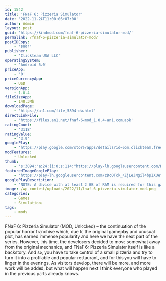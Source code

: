 ```yaml
---
id: 1542
title: 'FNaF 6: Pizzeria Simulator'
date: '2022-11-24T11:00:06+07:00'
author: Admin
layout: post
guid: 'https://kindmod.com/fnaf-6-pizzeria-simulator-mod/'
permalink: /fnaf-6-pizzeria-simulator-mod/
postIDCopy:
    - '5894'
publisher:
    - 'Clickteam USA LLC'
operatingSystem:
    - 'Android 5.0'
priceApp:
    - '0'
priceCurrencyApp:
    - USD
versionApp:
    - 1.0.4
fileSizeApp:
    - 148.3Mb
downloadPage:
    - 'https://an1.com/file_5894-dw.html'
directLinkFile:
    - 'https://files.an1.net/fnaf-6-mod_1.0.4-an1.com.apk'
ratingCount:
    - '3118'
ratingValue:
    - '3.9'
googlePlay:
    - 'https://play.google.com/store/apps/details?id=com.clickteam.freddyfazbearspizzeriasimulator'
modFeatures:
    - Unlocked
thumb:
    - 's:3094:"a:24:{i:0;s:114:"https://play-lh.googleusercontent.com/KWhSOeAA3hBymdLJ3IDPbAugyyjEiIDnCbJNSdvZifIv23U-jMrOtXc65-vONdB_kg=w526-h296";i:1;s:115:"https://play-lh.googleusercontent.com/cWq85vC4icF5qaqxwTteGStWDHClHUfKTqCpDKh-Ndt5P_vw77A6BUUng4fK5kmh8IY=w526-h296";i:2;s:115:"https://play-lh.googleusercontent.com/MM9ju0_fLXQ7S8QrzHfUhHhoHAzzfdgey5cos9JmDfZEee1FkU-PqpNq_kApBQ2RtSE=w526-h296";i:3;s:115:"https://play-lh.googleusercontent.com/yTCtVyQk5Atracw53HUS0Gx4nUAZFHiy2JpGKE8sGNA7eQB06aAgAsAnM8RjyluX5Pc=w526-h296";i:4;s:114:"https://play-lh.googleusercontent.com/JDQhtixSOTCOMn1-j5WsYaSOGbJWNgFlHnidWyCKpnT6rVfj9q6bvMJhaEleva8SQQ=w526-h296";i:5;s:116:"https://play-lh.googleusercontent.com/OZADWZ5PZsfTmyDRBbUljuDrp5q2Os1spbtlOMP8zK0K-6Ml1bF0R_JHcAmPnYKtDWMC=w526-h296";i:6;s:115:"https://play-lh.googleusercontent.com/yESedYUvwFepF53WGTBl4TEAZdsbD_xx0lZ4ZTCcbjnq6rLQq4BJhIZ5s5o2sKp2Ezo=w526-h296";i:7;s:116:"https://play-lh.googleusercontent.com/uoORJZJv9S6XSoyIHNj7DJ5IxTiW0S6-7lTXX6cYgsnRHo2vyDWHeHm4asMV0iAIYAJc=w526-h296";i:8;s:116:"https://play-lh.googleusercontent.com/5xyzZ4Fa4_watBg2JN3u6_DhVpQRJaRahZJM12kZ6u8iUdG_GyM2iYaXw0RJI4vr-7LE=w526-h296";i:9;s:115:"https://play-lh.googleusercontent.com/5wYqtVAIrNgJx1GMrlFfOSLgzj-aBiTyv-DK3GxxQhiiZPmuWUW8i4c-tWLj6oxnKw4=w526-h296";i:10;s:115:"https://play-lh.googleusercontent.com/osl5fLQmwdVZkTXBhRQU0w30c-o4FMgx9gc5ig39oS-PeKb_n3Fi7lLL8qZjvp3F0Zo=w526-h296";i:11;s:114:"https://play-lh.googleusercontent.com/nAccxGWO0BM4WVWLibUl_zl5NLGfRggtdGXKkVMtjAqxoP7eJd1fP1GEljBEA1R33w=w526-h296";i:12;s:114:"https://play-lh.googleusercontent.com/WpZOLpT7_fmiMip1JL45Mn0QL_0vbhD7SI8OuWl6PXf6TRpSpRkCuVGCHmxDCqJrzQ=w526-h296";i:13;s:116:"https://play-lh.googleusercontent.com/YY7C_eKkfjD_ds0iDirXiJPv-C4q_kPtFkwfNkDe6gTz8vn-DXU8YyTiKFEe6QQhSuB3=w526-h296";i:14;s:115:"https://play-lh.googleusercontent.com/CAM5Jvkte75XGf8H-0hwbzvYbr836ysCIcuQO_OKlBgKxGVcWgSVjIjI8Gkgi0L1bUw=w526-h296";i:15;s:115:"https://play-lh.googleusercontent.com/YHoW_3N5NWbmTq3ppkwnoYZ6nk0VNiib-WMxOCFO074LSEGT4nMEQbmCW4Vgyyw-rCQ=w526-h296";i:16;s:115:"https://play-lh.googleusercontent.com/l-5YHKZL9ZKw_th2powBmpKYn7oomc7p0aiEbfNz7THq83dF3iyBWwz0V4ijp1nnkmU=w526-h296";i:17;s:115:"https://play-lh.googleusercontent.com/XfGM7K30dieR6AG3vNBvW9-XlxcSrBUg2HOLet9IDDQhrbTUVPL5e2RSSLgP-OHpjpk=w526-h296";i:18;s:114:"https://play-lh.googleusercontent.com/A0OUZSUfG1hQxZyrPZJOg52y8lBM_UlQNaV7IQHz534KcCAbqD_SQecOOs9YqGtmJg=w526-h296";i:19;s:116:"https://play-lh.googleusercontent.com/K_1JtEX9T6JnBuK7up6qMLU4kzGX9ORujX9dBdt5FnN8rQq3HTdMWW3RSomt-0hfbKWH=w526-h296";i:20;s:115:"https://play-lh.googleusercontent.com/_VrwjtDEy3IN__GkFJa6EXomPhexPIVp_-jbvvySW2KFAE22cDXZaYMOaj83PrFwvFk=w526-h296";i:21;s:114:"https://play-lh.googleusercontent.com/NGeSOvT-fpcMOJBgbGud0-w1fDPhGHU4hF-XGMeWJAF3GbqQmvi9MJWm_BXo3vQS1Q=w526-h296";i:22;s:116:"https://play-lh.googleusercontent.com/46GhUnIlT3aEMCv_OJNCZ1iv4xS9bt677Y8j8CtihofORx9bHjtwD4pNMq4svK5-FtFI=w526-h296";i:23;s:116:"https://play-lh.googleusercontent.com/kAXL5t9yLbipdB3puCRW98x175dJZSkEqSmVqyvs7jzJ_vxDQC2KkJkibBjBbRif1kI2=w526-h296";}";'
featuredImageGooglePlay:
    - 'https://play-lh.googleusercontent.com/zDcOTck_4ZjLeJNgil4bpIXUefRUYVqOqlpc8hxeDby8LQh0eZhYDho9U3W_RVg9yuE'
googlePlayDescription:
    - 'NOTE: A device with at least 2 GB of RAM is required for this game to run properly.Prospective owner of a Freddy Fazbear''s Pizza franchised restaurant, we want you!.What starts out as a simple pizza tossing fun turns into something much, much more. Push through the glitchy arcade game to reveal that you are at your own Freddy Fazbear''s Pizzeria!.'
image: /wp-content/uploads/2022/11/fnaf-6-pizzeria-simulator-mod.png
categories:
    - Games
    - Simulations
tags:
    - mods
---
```


FNaF 6: Pizzeria Simulator (MOD, Unlocked) – the continuation of the popular horror franchise which, due to the original gameplay and unusual plot, has earned immense popularity and here we have the next part of the series. However, this time, the developers decided to move somewhat away from the original mechanics, and FNaF 6: Pizzeria Simulator itself is like a backstory. And so, you have to take control of a small pizzeria and try to turn it into a profitable and popular restaurant, and for this you will have to linger in the evenings. As visitors develop, there will be more, and more work will be added, but what will happen next I think everyone who played in the previous parts already knows.